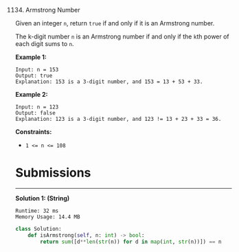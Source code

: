 1134. Armstrong Number

Given an integer `n`, return `true` if and only if it is an Armstrong number.

The k-digit number `n` is an Armstrong number if and only if the `k`th power of each digit sums to `n`.

 

**Example 1:**
```
Input: n = 153
Output: true
Explanation: 153 is a 3-digit number, and 153 = 13 + 53 + 33.
```

**Example 2:**
```
Input: n = 123
Output: false
Explanation: 123 is a 3-digit number, and 123 != 13 + 23 + 33 = 36.
```

**Constraints:**

* `1 <= n <= 108`

# Submissions
---
**Solution 1: (String)**
```
Runtime: 32 ms
Memory Usage: 14.4 MB
```
```python
class Solution:
    def isArmstrong(self, n: int) -> bool:
        return sum([d**len(str(n)) for d in map(int, str(n))]) == n
```